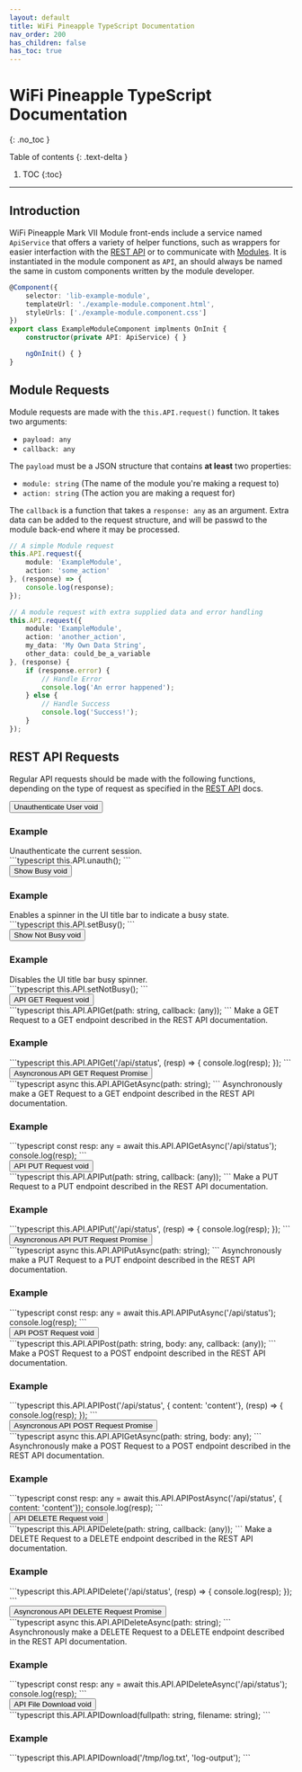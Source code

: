 ```yaml
---
layout: default
title: WiFi Pineapple TypeScript Documentation
nav_order: 200
has_children: false
has_toc: true
---
```


<link rel="stylesheet" href="../../../assets/css/endpoints.css">

# WiFi Pineapple TypeScript Documentation
{: .no_toc }

Table of contents
{: .text-delta }
1. TOC
{:toc}
---

## Introduction
WiFi Pineapple Mark VII Module front-ends include a service named `ApiService` that offers a variety of helper functions, such as wrappers for easier interfaction with the [REST API](https://hak5.github.io/mk7-docs/docs/rest/rest/) or to communicate with [Modules](x). It is instantiated in the module component as `API`, an should always be named the same in custom components written by the module developer.
```typescript
@Component({
    selector: 'lib-example-module',
    templateUrl: './example-module.component.html',
    styleUrls: ['./example-module.component.css']
})
export class ExampleModuleComponent implments OnInit {
    constructor(private API: ApiService) { }

    ngOnInit() { }
}
```

## Module Requests
Module requests are made with the `this.API.request()` function. It takes two arguments:
- `payload: any`
- `callback: any`

The `payload` must be a JSON structure that contains **at least** two properties:
- `module: string` (The name of the module you're making a request to)
- `action: string` (The action you are making a request for)

The `callback` is a function that takes a `response: any` as an argument. Extra data can be added to the request structure, and will be passwd to the module back-end where it may be processed.

```typescript
// A simple Module request
this.API.request({
    module: 'ExampleModule',
    action: 'some_action'
}, (response) => {
    console.log(response);
});

// A module request with extra supplied data and error handling
this.API.request({
    module: 'ExampleModule',
    action: 'another_action',
    my_data: 'My Own Data String',
    other_data: could_be_a_variable
}, (response) {
    if (response.error) {
        // Handle Error
        console.log('An error happened');
    } else {
        // Handle Success
        console.log('Success!');
    }
});
```

## REST API Requests
Regular API requests should be made with the following functions, depending on the type of request as specified in the [REST API](https://hak5.github.io/mk7-docs/docs/rest/rest/) docs.

<button type="button" class="endpoint-collapsible">
<span class="api-name">Unauthenticate User</span>
<span class="api-label-container">
<span class="api-label-post">void</span>
</span>
</button>
<div class="endpoint-content" markdown="1">
<h3>Example</h3>
Unauthenticate the current session.
<div class="code-block" markdown="1">
```typescript
this.API.unauth();
```
</div>
</div>

<button type="button" class="endpoint-collapsible">
<span class="api-name">Show Busy</span>
<span class="api-label-container">
<span class="api-label-post">void</span>
</span>
</button>
<div class="endpoint-content" markdown="1">
<h3>Example</h3>
Enables a spinner in the UI title bar to indicate a busy state.
<div class="code-block" markdown="1">
```typescript
this.API.setBusy();
```
</div>
</div>

<button type="button" class="endpoint-collapsible">
<span class="api-name">Show Not Busy</span>
<span class="api-label-container">
<span class="api-label-post">void</span>
</span>
</button>
<div class="endpoint-content" markdown="1">
<h3>Example</h3>
Disables the UI title bar busy spinner.
<div class="code-block" markdown="1">
```typescript
this.API.setNotBusy();
```
</div>
</div>

<button type="button" class="endpoint-collapsible">
<span class="api-name">API GET Request</span>
<span class="api-label-container">
<span class="api-label-post">void</span>
</span>
</button>
<div class="endpoint-content" markdown="1">
```typescript
this.API.APIGet(path: string, callback: (any));
```
Make a GET Request to a GET endpoint described in the REST API documentation.
<h3>Example</h3>
<div class="code-block" markdown="1">
```typescript
this.API.APIGet('/api/status', (resp) => {
    console.log(resp);
});
```
</div>
</div>

<button type="button" class="endpoint-collapsible">
<span class="api-name">Asyncronous API GET Request</span>
<span class="api-label-container">
<span class="api-label-post">Promise</span>
</span>
</button>
<div class="endpoint-content" markdown="1">
```typescript
async this.API.APIGetAsync(path: string);
```
Asynchronously make a GET Request to a GET endpoint described in the REST API documentation.
<h3>Example</h3>
<div class="code-block" markdown="1">
```typescript
const resp: any = await this.API.APIGetAsync('/api/status');
console.log(resp);
```
</div>
</div>

<button type="button" class="endpoint-collapsible">
<span class="api-name">API PUT Request</span>
<span class="api-label-container">
<span class="api-label-post">void</span>
</span>
</button>
<div class="endpoint-content" markdown="1">
```typescript
this.API.APIPut(path: string, callback: (any));
```
Make a PUT Request to a PUT endpoint described in the REST API documentation.
<h3>Example</h3>
<div class="code-block" markdown="1">
```typescript
this.API.APIPut('/api/status', (resp) => {
    console.log(resp);
});
```
</div>
</div>

<button type="button" class="endpoint-collapsible">
<span class="api-name">Asyncronous API PUT Request</span>
<span class="api-label-container">
<span class="api-label-post">Promise</span>
</span>
</button>
<div class="endpoint-content" markdown="1">
```typescript
async this.API.APIPutAsync(path: string);
```
Asynchronously make a PUT Request to a PUT endpoint described in the REST API documentation.
<h3>Example</h3>
<div class="code-block" markdown="1">
```typescript
const resp: any = await this.API.APIPutAsync('/api/status');
console.log(resp);
```
</div>
</div>

<button type="button" class="endpoint-collapsible">
<span class="api-name">API POST Request</span>
<span class="api-label-container">
<span class="api-label-post">void</span>
</span>
</button>
<div class="endpoint-content" markdown="1">
```typescript
this.API.APIPost(path: string, body: any, callback: (any));
```
Make a POST Request to a POST endpoint described in the REST API documentation.
<h3>Example</h3>
<div class="code-block" markdown="1">
```typescript
this.API.APIPost('/api/status', { content: 'content'}, (resp) => {
    console.log(resp);
});
```
</div>
</div>

<button type="button" class="endpoint-collapsible">
<span class="api-name">Asyncronous API POST Request</span>
<span class="api-label-container">
<span class="api-label-post">Promise</span>
</span>
</button>
<div class="endpoint-content" markdown="1">
```typescript
async this.API.APIGetAsync(path: string, body: any);
```
Asynchronously make a POST Request to a POST endpoint described in the REST API documentation.
<h3>Example</h3>
<div class="code-block" markdown="1">
```typescript
const resp: any = await this.API.APIPostAsync('/api/status', { content: 'content'});
console.log(resp);
```
</div>
</div>

<button type="button" class="endpoint-collapsible">
<span class="api-name">API DELETE Request</span>
<span class="api-label-container">
<span class="api-label-post">void</span>
</span>
</button>
<div class="endpoint-content" markdown="1">
```typescript
this.API.APIDelete(path: string, callback: (any));
```
Make a DELETE Request to a DELETE endpoint described in the REST API documentation.
<h3>Example</h3>
<div class="code-block" markdown="1">
```typescript
this.API.APIDelete('/api/status', (resp) => {
    console.log(resp);
});
```
</div>
</div>

<button type="button" class="endpoint-collapsible">
<span class="api-name">Asyncronous API DELETE Request</span>
<span class="api-label-container">
<span class="api-label-post">Promise</span>
</span>
</button>
<div class="endpoint-content" markdown="1">
```typescript
async this.API.APIDeleteAsync(path: string);
```
Asynchronously make a DELETE Request to a DELETE endpoint described in the REST API documentation.
<h3>Example</h3>
<div class="code-block" markdown="1">
```typescript
const resp: any = await this.API.APIDeleteAsync('/api/status');
console.log(resp);
```
</div>
</div>

<button type="button" class="endpoint-collapsible">
<span class="api-name">API File Download</span>
<span class="api-label-container">
<span class="api-label-post">void</span>
</span>
</button>
<div class="endpoint-content" markdown="1">
```typescript
this.API.APIDownload(fullpath: string, filename: string);
```
<h3>Example</h3>
<div class="code-block" markdown="1">
```typescript
this.API.APIDownload('/tmp/log.txt', 'log-output');
```
</div>
</div>

<script src="https://foxtrot.github.io/documentation/assets/js/endpoints.js"></script>
<script>addHandlers();</script>
